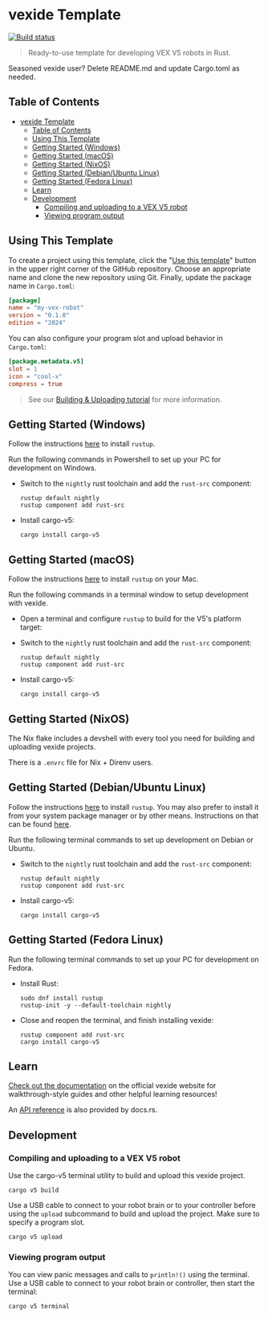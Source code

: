 # vexide Template

[![Build status](https://github.com/vexide/vexide-template/actions/workflows/rust.yml/badge.svg)](https://github.com/vexide/vexide-template/actions/workflows/rust.yml)

> Ready-to-use template for developing VEX V5 robots in Rust.

Seasoned vexide user? Delete README.md and update Cargo.toml as needed.

## Table of Contents

- [vexide Template](#vexide-template)
  - [Table of Contents](#table-of-contents)
  - [Using This Template](#using-this-template)
  - [Getting Started (Windows)](#getting-started-windows)
  - [Getting Started (macOS)](#getting-started-macos)
  - [Getting Started (NixOS)](#getting-started-nixos)
  - [Getting Started (Debian/Ubuntu Linux)](#getting-started-debianubuntu-linux)
  - [Getting Started (Fedora Linux)](#getting-started-fedora-linux)
  - [Learn](#learn)
  - [Development](#development)
    - [Compiling and uploading to a VEX V5 robot](#compiling-and-uploading-to-a-vex-v5-robot)
    - [Viewing program output](#viewing-program-output)

## Using This Template

To create a project using this template, click the "[Use this template](https://github.com/new?template_name=vexide-template&template_owner=vexide)" button in the upper right corner of the GitHub repository. Choose an appropriate name and clone the new repository using Git. Finally, update the package name in `Cargo.toml`:

```toml
[package]
name = "my-vex-robot"
version = "0.1.0"
edition = "2024"
```

You can also configure your program slot and upload behavior in `Cargo.toml`:

```toml
[package.metadata.v5]
slot = 1
icon = "cool-x"
compress = true
```

> See our [Building & Uploading tutorial](https://vexide.dev/docs/building-uploading/) for more information.

## Getting Started (Windows)

Follow the instructions [here](https://www.rust-lang.org/tools/install) to install `rustup`.

Run the following commands in Powershell to set up your PC for development on Windows.

- Switch to the `nightly` rust toolchain and add the `rust-src` component:

  ```console
  rustup default nightly
  rustup component add rust-src
  ```

- Install cargo-v5:

  ```console
  cargo install cargo-v5
  ```

## Getting Started (macOS)

Follow the instructions [here](https://www.rust-lang.org/tools/install) to install `rustup` on your Mac.

Run the following commands in a terminal window to setup development with vexide.

- Open a terminal and configure `rustup` to build for the V5's platform target:

- Switch to the `nightly` rust toolchain and add the `rust-src` component:

  ```console
  rustup default nightly
  rustup component add rust-src
  ```

- Install cargo-v5:

  ```console
  cargo install cargo-v5
  ```

## Getting Started (NixOS)

The Nix flake includes a devshell with every tool you need for building and uploading vexide projects.

There is a `.envrc` file for Nix + Direnv users.

## Getting Started (Debian/Ubuntu Linux)

Follow the instructions [here](https://www.rust-lang.org/tools/install) to install `rustup`. You may also prefer to install it from your system package manager or by other means. Instructions on that can be found [here](https://rust-lang.github.io/rustup/installation/other.html).

Run the following terminal commands to set up development on Debian or Ubuntu.

- Switch to the `nightly` rust toolchain and add the `rust-src` component:

  ```console
  rustup default nightly
  rustup component add rust-src
  ```

- Install cargo-v5:

  ```console
  cargo install cargo-v5
  ```

## Getting Started (Fedora Linux)

Run the following terminal commands to set up your PC for development on Fedora.

- Install Rust:

  ```console
  sudo dnf install rustup
  rustup-init -y --default-toolchain nightly
  ```

- Close and reopen the terminal, and finish installing vexide:

  ```console
  rustup component add rust-src
  cargo install cargo-v5
  ```

## Learn

[Check out the documentation](https://vexide.dev/docs/) on the official vexide website for walkthrough-style guides and other helpful learning resources!

An [API reference](https://docs.rs/vexide) is also provided by docs.rs.

## Development

### Compiling and uploading to a VEX V5 robot

Use the cargo-v5 terminal utility to build and upload this vexide project.

```console
cargo v5 build
```

Use a USB cable to connect to your robot brain or to your controller before using the `upload` subcommand to build and upload the project. Make sure to specify a program slot.

```console
cargo v5 upload
```

### Viewing program output

You can view panic messages and calls to `println!()` using the terminal.
Use a USB cable to connect to your robot brain or controller, then start the terminal:

```console
cargo v5 terminal
```
